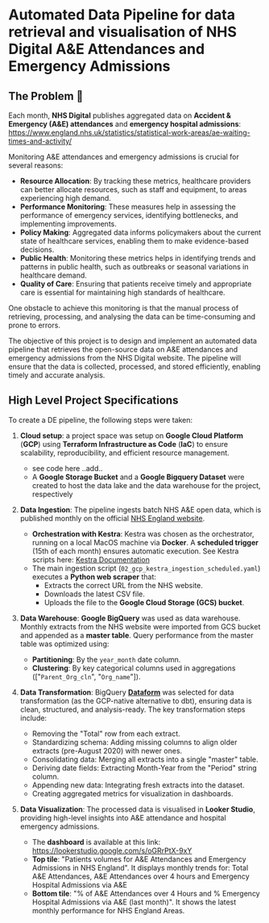 # Automated Data Pipeline for data retrieval and visualisation of NHS Digital A&E Attendances and Emergency Admissions

## The Problem :hospital:

Each month, **NHS Digital** publishes aggregated data on **Accident & Emergency (A&E) attendances** and **emergency hospital admissions**:  https://www.england.nhs.uk/statistics/statistical-work-areas/ae-waiting-times-and-activity/

Monitoring A&E attendances and emergency admissions is crucial for several reasons:

- **Resource Allocation**: By tracking these metrics, healthcare providers can better allocate resources, such as staff and equipment, to areas experiencing high demand.
- **Performance Monitoring**: These measures help in assessing the performance of emergency services, identifying bottlenecks, and implementing improvements.
- **Policy Making**: Aggregated data informs policymakers about the current state of healthcare services, enabling them to make evidence-based decisions.
- **Public Health**: Monitoring these metrics helps in identifying trends and patterns in public health, such as outbreaks or seasonal variations in healthcare demand.
- **Quality of Care**: Ensuring that patients receive timely and appropriate care is essential for maintaining high standards of healthcare.

One obstacle to achieve this monitoring is that the manual process of retrieving, processing, and analysing the data can be time-consuming and prone to errors.

The objective of this project is to design and implement an automated data pipeline that retrieves the open-source data on A&E attendances and emergency admissions from the NHS Digital website. The pipeline will ensure that the data is collected, processed, and stored efficiently, enabling timely and accurate analysis.

## High Level Project Specifications

To create a DE pipeline, the following steps were taken:

1. **Cloud setup**: a project space was setup on **Google Cloud Platform** (**GCP**) using **Terraform Infrastructure as Code** (**IaC**) to ensure scalability, reproducibility, and efficient resource management.
    - see code here ..add..
    - A **Google Storage Bucket** and a **Google Bigquery Dataset** were created to host the data lake and the data warehouse for the project, respectively

2. **Data Ingestion**: The pipeline ingests batch NHS A&E open data, which is published monthly on the official  [NHS England website](https://www.england.nhs.uk/statistics/statistical-work-areas/ae-waiting-times-and-activity/). 
    - **Orchestration with Kestra**: Kestra was chosen as the orchestrator, running on a local MacOS machine via **Docker**. A **scheduled trigger** (15th of each month) ensures automatic execution. See Kestra scripts here: [Kestra Documentation](kestra/README.md)
    - The main ingestion script (`02_gcp_kestra_ingestion_scheduled.yaml`) executes a **Python web scraper** that:
        - Extracts the correct URL from the NHS website.
        - Downloads the latest CSV file.
        - Uploads the file to the **Google Cloud Storage (GCS) bucket**.

 
3. **Data Warehouse**: **Google BigQuery** was used as data warehouse. Monthly extracts from the NHS website were imported from GCS bucket and appended as a **master table**. Query performance from the master table was optimized using:
    - **Partitioning**: By the `year_month` date column.
    - **Clustering**: By key categorical columns used in aggregations (["`Parent_Org_cln`", "`Org_name`"]).


4. **Data Transformation**: BigQuery **[Dataform](https://cloud.google.com/dataform?hl=en)** was selected for data transformation (as the GCP-native alternative to dbt), ensuring data is clean, structured, and analysis-ready. The key transformation steps include:
    - Removing the "Total" row from each extract.
    - Standardizing schema: Adding missing columns to align older extracts (pre-August 2020) with newer ones.
    - Consolidating data: Merging all extracts into a single "master" table.
    - Deriving date fields: Extracting Month-Year from the "Period" string column.
    - Appending new data: Integrating fresh extracts into the dataset.
    - Creating aggregated metrics for visualization in dashboards.


4. **Data Visualization**: The processed data is visualised in **Looker Studio**, providing high-level insights into A&E attendance and hospital emergency admissions.
    - The **dashboard** is available at this link: https://lookerstudio.google.com/s/oGRrPtX-9xY
    - **Top tile**: "Patients volumes for A&E Attendances and Emergency Admissions in NHS England". It displays monthly trends for: Total A&E Attendances, A&E Attendances over 4 hours and Emergency Hospital Admissions via A&E
    - **Bottom tile**: "% of A&E Attendances over 4 Hours and % Emergency Hospital Admissions via A&E (last month)". It shows the latest monthly performance for NHS England Areas.